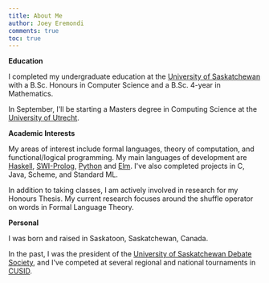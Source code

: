 ```yaml
---
title: About Me
author: Joey Eremondi
comments: true
toc: true
---
```


**Education**

I completed my undergraduate education at the [University of Saskatchewan](http://www.usask.ca)
with a B.Sc. Honours in Computer Science
and a B.Sc. 4-year in Mathematics.

In September, I'll be starting a Masters degree in Computing Science
at the [University of Utrecht](http://www.uu.nl).

**Academic Interests**

My areas of interest include formal languages, theory of computation, and functional/logical programming.
My main languages of development are [Haskell](http://haskell.org), [SWI-Prolog](http://swi-prolog.org/), [Python](http://python.org)
and [Elm](http://elm-lang.org).
I've also completed projects in C, Java, Scheme, and Standard ML.

In addition to taking classes, I am actively involved in research for my Honours Thesis. My current research focuses around the shuffle operator on words in Formal Language Theory.

**Personal**

I was born and raised in Saskatoon, Saskatchewan, Canada.

In the past, I was the president of the 
[University of Saskatchewan Debate Society](http://usask.ca/debate),
and I've competed at several regional and national tournaments in [CUSID](http://cusid.ca).
